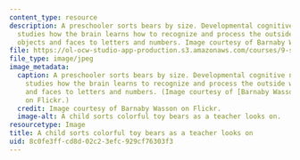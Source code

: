 ```yaml
---
content_type: resource
description: A preschooler sorts bears by size. Developmental cognitive neuroscience
  studies how the brain learns how to recognize and process the outside world from
  objects and faces to letters and numbers. Image courtesy of Barnaby Wasson on Flickr.
file: https://ol-ocw-studio-app-production.s3.amazonaws.com/courses/9-s915-developmental-cognitive-neuroscience-spring-2012/8c0fe3ffcd8d02c23efc929cf76303f3_9-s915s12.jpg
file_type: image/jpeg
image_metadata:
  caption: A preschooler sorts bears by size. Developmental cognitive neuroscience
    studies how the brain learns to recognize and process the outside world from objects
    and faces to letters and numbers. (Image courtesy of [Barnaby Wasson](http://www.flickr.com/photos/barnabywasson/279913127/in/set-72157594345855838/)
    on Flickr.)
  credit: Image courtesy of Barnaby Wasson on Flickr.
  image-alt: A child sorts colorful toy bears as a teacher looks on.
resourcetype: Image
title: A child sorts colorful toy bears as a teacher looks on
uid: 8c0fe3ff-cd8d-02c2-3efc-929cf76303f3
---
```

